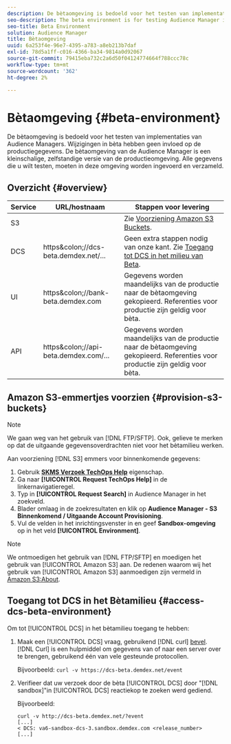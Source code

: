 ```yaml
---
description: De bètaomgeving is bedoeld voor het testen van implementaties van Audience Managers. Wijzigingen in bèta hebben geen invloed op de productiegegevens. De bètaomgeving van de Audience Manager is een kleinschalige, zelfstandige versie van de productieomgeving. Alle gegevens die u wilt testen, moeten in deze omgeving worden ingevoerd en verzameld.
seo-description: The beta environment is for testing Audience Manager implementations. Changes made in beta do not affect production data. The Audience Manager beta environment is a smaller-scale, standalone version of the production environment. All the data that you want to test must be entered and collected in this environment.
seo-title: Beta Environment
solution: Audience Manager
title: Bètaomgeving
uuid: 6a253f4e-96e7-4395-a783-a8eb213b7daf
exl-id: 78d5a1ff-c016-4366-ba34-9814a0d92067
source-git-commit: 79415eba732c2a6d50f04124774664f788ccc78c
workflow-type: tm+mt
source-wordcount: '362'
ht-degree: 2%

---
```


# Bètaomgeving {#beta-environment}

De bètaomgeving is bedoeld voor het testen van implementaties van Audience Managers. Wijzigingen in bèta hebben geen invloed op de productiegegevens. De bètaomgeving van de Audience Manager is een kleinschalige, zelfstandige versie van de productieomgeving. Alle gegevens die u wilt testen, moeten in deze omgeving worden ingevoerd en verzameld.

## Overzicht {#overview}

<!-- beta_environment_admin.xml -->

| Service | URL/hostnaam | Stappen voor levering |
|--- |--- |--- |
| S3 |  | Zie [Voorziening Amazon S3 Buckets](admin-beta-environment.md#provision-s3-buckets). |
| DCS | https&amp;colon;//dcs-beta.demdex.net/... | Geen extra stappen nodig van onze kant. Zie [Toegang tot DCS in het milieu van Beta](admin-beta-environment.md#access-dcs-beta-environment). |
| UI | https&amp;colon;//bank-beta.demdex.com | Gegevens worden maandelijks van de productie naar de bètaomgeving gekopieerd. Referenties voor productie zijn geldig voor bèta. |
| API | https&amp;colon;//api-beta.demdex.com/... | Gegevens worden maandelijks van de productie naar de bètaomgeving gekopieerd. Referenties voor productie zijn geldig voor bèta. |

## Amazon S3-emmertjes voorzien {#provision-s3-buckets}

>[!NOTE]
>
>We gaan weg van het gebruik van [!DNL FTP/SFTP]. Ook, gelieve te merken op dat de uitgaande gegevensoverdrachten niet voor het bètamilieu werken.

Aan voorziening [!DNL S3] emmers voor binnenkomende gegevens:

1. Gebruik [**SKMS Verzoek TechOps Help**](https://skms.adobe.com/) eigenschap.
1. Ga naar **[!UICONTROL Request TechOps Help]** in de linkernavigatieregel.
1. Typ in **[!UICONTROL Request Search]** in Audience Manager in het zoekveld.
1. Blader omlaag in de zoekresultaten en klik op **Audience Manager - S3 Binnenkomend / Uitgaande Account Provisioning**.
1. Vul de velden in het inrichtingsvenster in en geef **Sandbox-omgeving** op in het veld **[!UICONTROL Environment]**.

>[!NOTE]
>
>We ontmoedigen het gebruik van [!DNL FTP/SFTP] en moedigen het gebruik van [!UICONTROL Amazon S3] aan. De redenen waarom wij het gebruik van [!UICONTROL Amazon S3] aanmoedigen zijn vermeld in [Amazon S3:About](https://experienceleague.adobe.com/docs/audience-manager/user-guide/reference/amazon-s3.html).

## Toegang tot DCS in het Bètamilieu {#access-dcs-beta-environment}

Om tot [!UICONTROL DCS] in het bètamilieu toegang te hebben:

1. Maak een [!UICONTROL DCS] vraag, gebruikend [!DNL curl] [bevel](https://curl.haxx.se/docs/manpage.html). [!DNL Curl] is een hulpmiddel om gegevens van of naar een server over te brengen, gebruikend één van vele gesteunde protocollen.

   Bijvoorbeeld: `curl -v https://dcs-beta.demdex.net/event`

1. Verifieer dat uw verzoek door de bèta [!UICONTROL DCS] door &quot;[!DNL sandbox]&quot;in [!UICONTROL DCS] reactiekop te zoeken werd gediend.

   Bijvoorbeeld:

   ```
   curl -v http://dcs-beta.demdex.net/?event
   [...]
   < DCS: va6-sandbox-dcs-3.sandbox.demdex.com <release_number>
   [...]
   ```

<!--
1. Determine the load balancer's endpoint IP addresses.

   Run the `dig` [command](https://en.wikipedia.org/wiki/Dig_(command)) to determine the IP address of the nearest load balancer. The `dig` command queries the Domain Name System and returns the name and IP addresses of the Audience Manager [!UICONTROL Data Collection Servers (DCS)].

   ```
   dig dcs-beta.demdex.net
   ...
   dcs-sandbox-1754093861.us-east-1.elb.amazonaws.com. 60 IN A 52.87.15.51
   dcs-sandbox-1754093861.us-east-1.elb.amazonaws.com. 60 IN A 50.16.150.8
   dcs-sandbox-1754093861.us-east-1.elb.amazonaws.com. 60 IN A 52.2.228.100
   ```

1. Using one of the addresses in the above table, add a static DNS entry in the [!DNL `/etc/hosts`] file.

   On Windows, modify [!DNL `c:\WINDOWS\system32\drivers\etc\hosts`].

   For example:

[!DNL `52.87.15.51 samplepartner.demdex.net`]

   >[!NOTE]
   >
   >The addresses change occasionally, so you must keep your [!DNL /etc/hosts] file up to date.

   Additionally, if you need to set up ID synchronization, you must add a similar entry for [!DNL dpm.demdex.net.]

[!DNL `52.87.15.51 dpm.demdex.net`] [!DNL]. 

1. Make a [!UICONTROL DCS] call, using the `curl` [command](https://curl.haxx.se/docs/manpage.html). Curl is a tool to transfer data from or to a server, using one of many supported protocols.

   For example:

[!DNL `https://<domain>/event?product=camera`] 

1. Verify that your request was served by the beta [!UICONTROL DCS] by looking for "sandbox" in the [!UICONTROL DCS] response header.

   For example:

   ```
   curl -v https://dcs-beta.demdex.net/?event
   [...]
   < DCS: va6-sandbox-dcs-3.sandbox.demdex.com <release_number>
   [...]
   ```
-->
